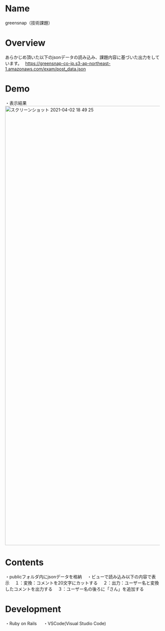 # Name
greensnap（技術課題）

# Overview
あらかじめ頂いた以下のjsonデータの読み込み、課題内容に基づいた出力をしています。　
https://greensnap-co-jp.s3-ap-northeast-1.amazonaws.com/exam/post_data.json

# Demo
・表示結果
<img width="1429" alt="スクリーンショット 2021-04-02 18 49 25" src="https://user-images.githubusercontent.com/68519582/113405088-3111aa80-93e4-11eb-978b-da14848c677d.png">

# Contents
・publicフォルダ内にjsonデータを格納　
・ビューで読み込み以下の内容で表示　
１：変換：コメントを20文字にカットする　
２：出力：ユーザー名と変換したコメントを出力する　
３：ユーザー名の後ろに「さん」を追加する　

# Development 
・Ruby on Rails  　
・VSCode(Visual Studio Code)  
